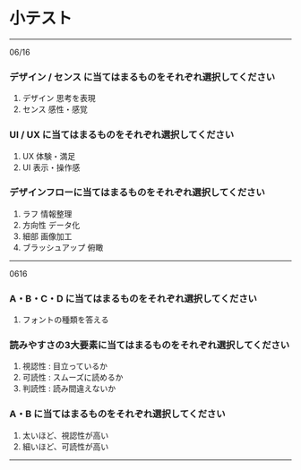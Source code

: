 
# 小テスト

---
06/16
### デザイン / センス に当てはまるものをそれぞれ選択してください
1. デザイン 思考を表現 
2. センス 感性・感覚

### UI / UX に当てはまるものをそれぞれ選択してください
1.  UX 体験・満足 
2. UI 表示・操作感

### デザインフローに当てはまるものをそれぞれ選択してください
1. ラフ 情報整理
2. 方向性 データ化 
3. 細部 画像加工 
4. ブラッシュアップ 俯瞰

---

0616

### A・B・C・D に当てはまるものをそれぞれ選択してください
1. フォントの種類を答える

### 読みやすさの3大要素に当てはまるものをそれぞれ選択してください
1. 視認性 : 目立っているか
2. 可読性 : スムーズに読めるか
3. 判読性 : 読み間違えないか

### A・B に当てはまるものをそれぞれ選択してください
1. 太いほど、視認性が高い	
2. 細いほど、可読性が高い	

---